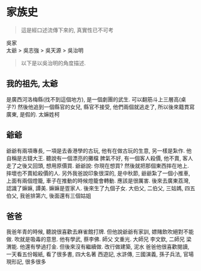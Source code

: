 # 家族史

> 這是經口述流傳下來的, 真實性已不可考

吳家  
太爺 > 吳志強 > 吳天源 > 吳治明

> 以下是以吳治明的角度描述.  
## 我的祖先, 太爺  
是廣西河洛梅縣(找不到這個地方), 是一個劇團的武生. 可以翻筋斗上三層高(桌子?)
然後他追到一個縣官的女兒, 縣官不接受, 他們兩個就逃走了, 所以後來籍貫寫廣東, 是假的. 太嫲姓柯

## 爺爺
爺爺有兩項專長, 一項是去香港學的古玩, 他有在做古玩的生意, 另一樣是紮作. 他自稱是古錢大王. 聽說有一個漂亮的攤檔
脾氣不好, 有一個客人殺價, 他不賣, 客人走了之後又回頭, 想用原價買. 爺爺說: 你現在想買? 然後就把那個東西摔在地上. 摔壞也不賣給殺價的人.
另外我爸說印象很深的, 是中秋節, 爺爺紮了一個小推車, 上面有兩個燈籠, 車子在推動的時候燈籠會轉動. 應該是很厲害.
後來去廣東荔灣, 認識了嫲嫲, 譚美. 嫲嫲是疍家人. 後來生了九個子女. 大伯父, 二伯父, 三姑媽, 四五伯父, 我爸排第六, 後面還有三個姑姐

## 爸爸
我爸年青的時候, 聽說很喜歡去麻雀館打牌. 但他說爺爺有家訓, 嫖賭飲吹絕對不能做. 吹就是吸毒的意思.
他有學武, 蔡李佛. 師父 文重光. 大師兄 李文欽, 二師兄 梁渭能.
他還有學過打金. 但後來沒有繼續做. 改行做建築, 泥水
爸爸他很喜歡閱讀, 一天看五份報紙, 看了很多書, 四大名著 西遊記, 水滸傳, 三國演義, 孫子兵法, 官場現形記, 很多很多


